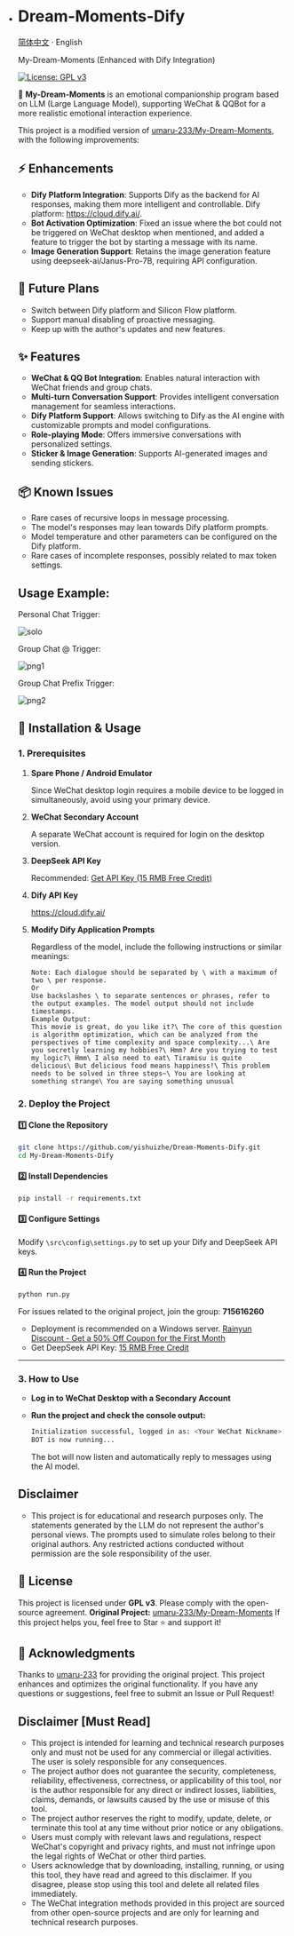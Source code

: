 - # Dream-Moments-Dify
  
  [简体中文](./README.md) · English
  
  My-Dream-Moments (Enhanced with Dify Integration)
  
  [![License: GPL v3](https://img.shields.io/badge/License-GPLv3-blue.svg)](https://www.gnu.org/licenses/gpl-3.0)
  
  🚀 **My-Dream-Moments** is an emotional companionship program based on LLM (Large Language Model), supporting WeChat & QQBot for a more realistic emotional interaction experience.
  
  This project is a modified version of [umaru-233/My-Dream-Moments](https://github.com/umaru-233/My-Dream-Moments), with the following improvements:
  
  ## ⚡ Enhancements
  
  - **Dify Platform Integration**: Supports Dify as the backend for AI responses, making them more intelligent and controllable. Dify platform: https://cloud.dify.ai/.
  - **Bot Activation Optimization**: Fixed an issue where the bot could not be triggered on WeChat desktop when mentioned, and added a feature to trigger the bot by starting a message with its name.
  - **Image Generation Support**: Retains the image generation feature using deepseek-ai/Janus-Pro-7B, requiring API configuration.
  
  ## 🎨 Future Plans
  
  - Switch between Dify platform and Silicon Flow platform.
  - Support manual disabling of proactive messaging.
  - Keep up with the author's updates and new features.
  
  ## ✨ Features
  
  - **WeChat & QQ Bot Integration**: Enables natural interaction with WeChat friends and group chats.
  - **Multi-turn Conversation Support**: Provides intelligent conversation management for seamless interactions.
  - **Dify Platform Support**: Allows switching to Dify as the AI engine with customizable prompts and model configurations.
  - **Role-playing Mode**: Offers immersive conversations with personalized settings.
  - **Sticker & Image Generation**: Supports AI-generated images and sending stickers.
  
  ## 📦 Known Issues
  
  - Rare cases of recursive loops in message processing.
  - The model's responses may lean towards Dify platform prompts.
  - Model temperature and other parameters can be configured on the Dify platform.
  - Rare cases of incomplete responses, possibly related to max token settings.
  
  ## Usage Example:
  
  Personal Chat Trigger:
  
  ![solo](.\doc\img\solo.png)
  
  Group Chat @ Trigger:
  
  ![png1](.\doc\img\png1.png)
  
  Group Chat Prefix Trigger:
  
  ![png2](.\doc\img\png2.png)
  
  ## 📌 Installation & Usage
  
  ### 1. Prerequisites
  
  1. **Spare Phone / Android Emulator**
  
     Since WeChat desktop login requires a mobile device to be logged in simultaneously, avoid using your primary device.
  
  2. **WeChat Secondary Account**
  
     A separate WeChat account is required for login on the desktop version.
  
  3. **DeepSeek API Key**
  
     Recommended: [Get API Key (15 RMB Free Credit)](https://cloud.siliconflow.cn/i/aQXU6eC5)
  
  4. **Dify API Key**
  
     https://cloud.dify.ai/
  
  5. **Modify Dify Application Prompts**
  
     Regardless of the model, include the following instructions or similar meanings:
  
     ```
     Note: Each dialogue should be separated by \ with a maximum of two \ per response.
     Or
     Use backslashes \ to separate sentences or phrases, refer to the output examples. The model output should not include timestamps.
     Example Output:
     This movie is great, do you like it?\ The core of this question is algorithm optimization, which can be analyzed from the perspectives of time complexity and space complexity...\ Are you secretly learning my hobbies?\ Hmm? Are you trying to test my logic?\ Hmm\ I also need to eat\ Tiramisu is quite delicious\ But delicious food means happiness!\ This problem needs to be solved in three steps~\ You are looking at something strange\ You are saying something unusual
     ```
  
  ### 2. Deploy the Project
  
  #### 1️⃣ Clone the Repository
  
  ```bash
  git clone https://github.com/yishuizhe/Dream-Moments-Dify.git
  cd My-Dream-Moments-Dify
  ```
  
  #### 2️⃣ Install Dependencies
  
  ```bash
  pip install -r requirements.txt
  ```
  
  #### 3️⃣ Configure Settings
  
  Modify `\src\config\settings.py` to set up your Dify and DeepSeek API keys.
  
  #### 4️⃣ Run the Project
  
  ```bash
  python run.py
  ```
  
  For issues related to the original project, join the group: **715616260**
  
  - Deployment is recommended on a Windows server. [Rainyun Discount - Get a 50% Off Coupon for the First Month](https://www.rainyun.com/MzE0MTU=_)
  - Get DeepSeek API Key: [15 RMB Free Credit](https://cloud.siliconflow.cn/i/aQXU6eC5)
  
  ------
  
  ### 3. How to Use
  
  - **Log in to WeChat Desktop with a Secondary Account**
  
  - **Run the project and check the console output:**
  
    ```bash
    Initialization successful, logged in as: <Your WeChat Nickname>
    BOT is now running...
    ```
  
    The bot will now listen and automatically reply to messages using the AI model.
  
  ## Disclaimer
  
  - This project is for educational and research purposes only. The statements generated by the LLM do not represent the author's personal views. The prompts used to simulate roles belong to their original authors. Any restricted actions conducted without permission are the sole responsibility of the user.
  
  ## 📜 License
  
  This project is licensed under **GPL v3**. Please comply with the open-source agreement. **Original Project:** [umaru-233/My-Dream-Moments](https://github.com/umaru-233/My-Dream-Moments) If this project helps you, feel free to Star ⭐ and support it!
  
  ## 🙌 Acknowledgments
  
  Thanks to [umaru-233](https://github.com/umaru-233) for providing the original project. This project enhances and optimizes the original functionality. If you have any questions or suggestions, feel free to submit an Issue or Pull Request!
  
  ## **Disclaimer [Must Read]**
  
  - This project is intended for learning and technical research purposes only and must not be used for any commercial or illegal activities. The user is solely responsible for any consequences.
  - The project author does not guarantee the security, completeness, reliability, effectiveness, correctness, or applicability of this tool, nor is the author responsible for any direct or indirect losses, liabilities, claims, demands, or lawsuits caused by the use or misuse of this tool.
  - The project author reserves the right to modify, update, delete, or terminate this tool at any time without prior notice or any obligations.
  - Users must comply with relevant laws and regulations, respect WeChat's copyright and privacy rights, and must not infringe upon the legal rights of WeChat or other third parties.
  - Users acknowledge that by downloading, installing, running, or using this tool, they have read and agreed to this disclaimer. If you disagree, please stop using this tool and delete all related files immediately.
  - The WeChat integration methods provided in this project are sourced from other open-source projects and are only for learning and technical research purposes.